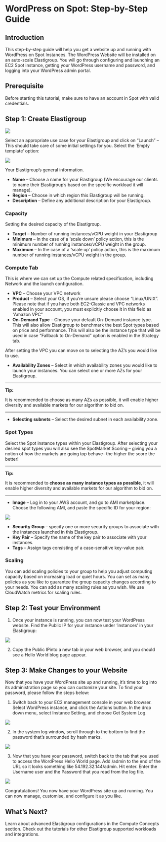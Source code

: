 # WordPress on Spot: Step-by-Step Guide

## Introduction

This step-by-step guide will help you get a website up and running with WordPress on Spot Instances.  The WordPress Website will be installed on an auto-scale Elastigroup. You will go through configuring and launching an EC2 Spot instance, getting your WordPress username and password, and logging into your WordPress admin portal.

## Prerequisite

Before starting this tutorial, make sure to have an account in Spot with valid credentials.

## Step 1: Create Elastigroup

<img src="/elastigroup/_media/wordpress-on-spot-step-by-step-guide_1.png" />

Select an appropriate use case for your Elastigroup and click on “Launch” – This should take care of some initial settings for you. Select the ‘Empty template’ option:

<img src="/elastigroup/_media/wordpress-on-spot-step-by-step-guide_2.png" />

Your Elastigroup’s general information.

* **Name** – Choose a name for your Elastigroup (We encourage our clients to name their Elastigroup’s based on the specific workload it will manage).
* **Region** – Choose in which region this Elastigroup will be running.
* **Description** – Define any additional description for your Elastigroup.

### Capacity

Setting the desired capacity of the Elastigroup.

* **Target** – Number of running instances/vCPU weight in your Elastigroup
* **Minimum** – In the case of a ‘scale down’ policy action, this is the minimum number of running instances/vCPU weight in the group.
* **Maximum** – In the case of a ‘scale up’ policy action, this is the maximum number of running instances/vCPU weight in the group.

### Compute Tab

This is where we can set up the Compute related specification, including Network and the launch configuration.

* **VPC** – Choose your VPC network
* **Product** – Select your OS, if you’re unsure please choose “Linux/UNIX”. Please note that if you have both EC2-Classic and VPC networks enabled in your account, you must explicitly choose it in this field as “Amazon VPC”
* **On-Demand Type** – Choose your default On-Demand instance type. This will also allow Elastigroup to benchmark the best Spot types based on price and performance. This will also be the instance type that will be used in case “Fallback to On-Demand” option is enabled in the Strategy tab.

After setting the VPC you can move on to selecting the AZ’s you would like to use.

* **Availability Zones** – Select in which availability zones you would like to launch your instances. You can select one or more AZs for your Elastigroup.

---

**Tip:**

It is recommended to choose as many AZs as possible, it will enable higher diversity and available markets for our algorithm to bid on.

---

* **Selecting subnets** – Select the desired subnet in each availability zone.

### Spot Types
Select the Spot instance types within your Elastigroup. After selecting your desired spot types you will also see the SpotMarket Scoring – giving you a notion of how the markets are going top behave- the higher the score the better!

---

**Tip:**

It is recommended to **choose as many instance types as possible**, it will enable higher diversity and available markets for our algorithm to bid on.

---


* **Image** – Log in to your AWS account, and go to AMI marketplace. Choose the following AMI, and paste the specific ID for your region:

<img src="/elastigroup/_media/wordpress-on-spot-step-by-step-guide_3.png" />

* **Security Group** – specify one or more security groups to associate with the instances launched in this Elastigroup.
* **Key Pair** – Specify the name of the key pair to associate with your instances.
* **Tags** – Assign tags consisting of a case-sensitive key-value pair.

### Scaling

You can add scaling policies to your group to help you adjust computing capacity based on increasing load or quiet hours. You can set as many policies as you like to guarantee the group capacity changes according to your needs. You can add as many scaling rules as you wish. We use CloudWatch metrics for scaling rules.

## Step 2: Test your Environment

1. Once your instance is running, you can now test your WordPress website. Find the Public IP for your instance under ‘instances’ in your Elastigroup:

<img src="/elastigroup/_media/wordpress-on-spot-step-by-step-guide_4.png" />

2. Copy the Public IPinto a new tab in your web browser, and you should see a Hello World blog page appear.

## Step 3: Make Changes to your Website

Now that you have your WordPress site up and running, it’s time to log into its administration page so you can customize your site. To find your password, please follow the steps below:

1. Switch back to your EC2 management console in your web browser. Select WordPress instance, and click the Actions button. In the drop down menu, select Instance Setting, and choose Get System Log.

<img src="/elastigroup/_media/wordpress-on-spot-step-by-step-guide_5.png" />

2. In the system log window, scroll through to the bottom to find the password that’s surrounded by hash marks.

<img src="/elastigroup/_media/wordpress-on-spot-step-by-step-guide_6.png" />

3. Now that you have your password, switch back to the tab that you used to access the WordPress Hello World page. Add /admin to the end of the URL so it looks something like 54.192.32.144/admin. Hit enter. Enter the Username user and the Password that you read from the log file.

<img src="/elastigroup/_media/wordpress-on-spot-step-by-step-guide_7.png" />

Congratulations! You now have your WordPress site up and running. You can now manage, customise, and configure it as you like.

## What’s Next?

Learn about advanced Elastigroup configurations in the Compute Concepts section.
Check out the tutorials for other Elastigroup supported workloads and integrations.

